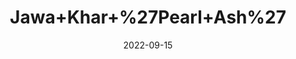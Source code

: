 ---
title: 'Jawa+Khar+%27Pearl+Ash%27'
date: '2022-09-15' 
metatag: '' 
inventory: '0' 
draft: false 
# meta description 
shortDescripton: ''
description: 'Stone'
longdescription: ''
featured: True
# product Price
price: '40.0'
# Product Short Description
shortDescription: ''
productID: '15837423-A02A-ED11-9968-005056B3A416'
type: 'products'
category: 'Stone' 
thumnailproduct: 'https://aminsaddiquidawakhana.eralive.net/images/products/15837423-A02A-ED11-9968-005056B3A4161.png' 
images:
  - image: 'images/products/15837423-A02A-ED11-9968-005056B3A4161.png'  
Variants:
---